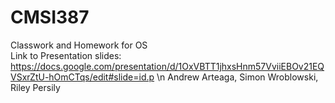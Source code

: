# CMSI387
Classwork and Homework for OS\
Link to Presentation slides: https://docs.google.com/presentation/d/1OxVBTT1jhxsHnm57VviiEBOv21EQVSxrZtU-hOmCTqs/edit#slide=id.p \n
Andrew Arteaga, Simon Wroblowski, Riley Persily
